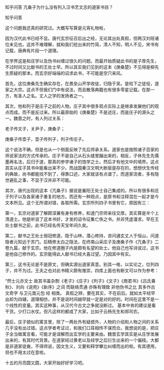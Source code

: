  
 知乎问答 亢桑子为什么没有列入汉书艺文志的道家书目？ 
 
 
 
 
 
 知乎问答 
 
 

 

 这个问题我还真的研究过。大概写写算是元宵礼物啦， 

 

 因为汉代此书已经不显。唐代玄宗征召后出之经，无论其出处真假，但两汉刘班诸位未见也。这并不难理解，就和我们挖出来的竹简，清人不知，明人不见，宋书有记载，唐典有片段一个道理。

 

 

 在学界这是和庄学以及伪书纠缠过很久的问题。而最开始质疑此书的是子厚先生，不过时间又比献书的王处士早。所以其实我们见到的这本《庚桑楚》不见得是柳先生质疑的那本。而玄宗好端端的诏求此书，不可能是空穴来风。

 

 首先，这位庚桑先生确实存在，在畏垒山开学收徒，归隐于吴。是柱下之徒役，道家之大宗。这点不但我们门中有说法，而且散落典籍也有很多零星记载。在那一方，有圣人之名。丈人之学的发扬者之一。

 

 其次，他和列子是庄子之前的人物。庄子其中很多观点实际上是继承发展他们的观点而成。而不是反过来。所以最原始的《庚桑楚》不是述庄，而是庄子的源头之一。魏晋之时，有人列过关系：

 

 老子传文子，关尹子，庚桑子；

 庚桑子传壶子，壶子传列子，列子传庄子。

 

 这个说法不确，但是也从一个侧面反映了先后师承关系。道家也是按照诸子百家的师说家法的方式传承的。庄子不是自己从石头缝里蹦出来的，相反，子休先生先儒墨再名法，后归于道，那真的参学诸子的饱学之士。然后才有他文中的境界。这点其实从庄子其书中能看出来不少。而战国秦汉文明大断层是存在的，想想伏生传经的典故，尚书都能找不到了，得靠口述，大家就该有点谱了。而道家流者，多有隐世避乱之事，不显于汉并非不可能。

 

 其次，唐代出现的这本《亢桑子》据说是襄阳王处士自己集成的。所以有很多和庄子列子以及各家诸子重复的地方。而还有一种观点，是原书和注释混在一起才是今文本所见。这个无所谓对错，各取所需。玄宗所列四子书里有它，原因有三：

 

 第一，玄宗对道家了解颇深兼有身有修养，和道门宗师来往交厚。其实算是半个上清道士。他是听说了这本书好，才发的诏令征集亡佚之书。并非凭虚漫求。早在王处士献书之前，此书已经名传天宝年间久矣。

 

 第二，献书之王处士弱冠修道，隐于山林，潜心修持，咨问通玄丈人于恒山，问道隐者元知远于苏门。后精修太白之隐法，在终南山采庄子及庚桑子作《亢桑子》二卷九篇，献于玄宗。他在修道圈子内是颇有名望的处士。他自己也写诗说过，这书是他自己修作的。玄宗能得此人献书已经大喜过望。乃因其中有实。

 

 第三，这书无论是不是原文，但确实源出道家真意。别具一格，以实论之，位列四子，并不为过。王夫之也对此书精义颇有推崇，四库上面也有断文可以作为参考：

 “然士元亦文士 故其书虽杂剽《老子》《庄子》《列子》《文子》《商君书》《吕氏春秋》、刘向《说苑》《新序》之词 而联络贯通 亦殊有理致 非他伪书之比 其多作古文奇字 与卫元嵩元包 经 相类。 真假之辨，要在其实，不在前后。就如太平经早出却为四辅，道理相仿，并不是说时间越早就一定是对的好的。时间在这里不是一个线性的变量。其实这种事，从汉代今古文之争就没断过。 基本中肯的建议是看干货。少打口水仗。但凡这样的都成了大家，比如子云杨先生和郑司农。 

 

 

 最后，庄子貌似的寓言里，除了一两处外有疑惑外，人物的介绍和人物之间的关系几乎没有出过错。这点学者考证过，和我们口耳相传不谋而合。我想说的是，把庄子全当做寓言看，可能才是误解而出玄学的主要来由。魏晋玄学其实是从庄学发展出来的，有其时代背景。在道家经过黄老以及经学之后衍生出来的一个偏枝。大都是非道家徒裔，不得师说，因文生义，又要和释学攀比纠缠而出的啦。有其德用，但也不用太过在意啦。 

 

 十五的月亮圆又圆，大家开始好好学习吧。 